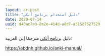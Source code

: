 ```yaml
---
layout: ar-post
title: "دليل استخدام برنامج أنكي"
date: 2020-07-14
uuid: d48ac7a0-8a2e-414d-a8d7-a51587527529
---
```


دليل [برنامج أنكي](https://apps.ankiweb.net/) مترجمًا إلى العربية:

<https://abdnh.github.io/anki-manual/>
